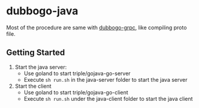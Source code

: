 # dubbogo-java

Most of the procedure are same with [dubbogo-grpc](../dubbogo-grpc), like compiling proto file.

## Getting Started

1. Start the java server:
    - Use goland to start triple/gojava-go-server
    - Execute `sh run.sh` in the java-server folder to start the java server
2. Start the client
    - Use goland to start triple/gojava-go-client
    - Execute `sh run.sh` under the java-client folder to start the java client

